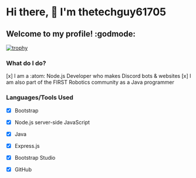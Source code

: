 # Hi there, 👋 I'm thetechguy61705
## Welcome to my profile! :godmode:


[![trophy](https://github-profile-trophy.vercel.app/?username=thetechguy61705)](https://github.com/ryo-ma/github-profile-trophy)

### What do I do?
[x] I am a :atom: Node.js Developer who makes Discord bots & websites
[x] I am also part of the FIRST Robotics community as a Java programmer
### Languages/Tools Used

- [x] Bootstrap
- [x] Node.js server-side JavaScript
- [x] Java
- [x] Express.js
- [x] Bootstrap Studio
- [x] GitHub

